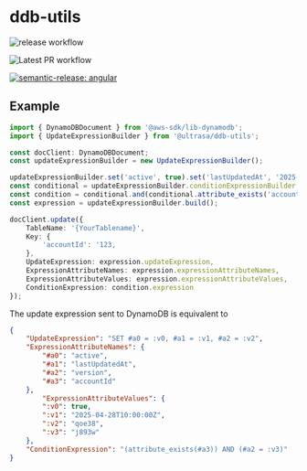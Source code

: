 # ddb-utils

![release workflow](https://github.com/Nan0416/ddb-utils/actions/workflows/release.yml/badge.svg)

![Latest PR workflow](https://github.com/Nan0416/ddb-utils/actions/workflows/pr.yml/badge.svg)

[![semantic-release: angular](https://img.shields.io/badge/semantic--release-angular-e10079?logo=semantic-release)](https://github.com/semantic-release/semantic-release)


## Example

```ts
import { DynamoDBDocument } from '@aws-sdk/lib-dynamodb';
import { UpdateExpressionBuilder } from '@ultrasa/ddb-utils';

const docClient: DynamoDBDocument;
const updateExpressionBuilder = new UpdateExpressionBuilder();

updateExpressionBuilder.set('active', true).set('lastUpdatedAt', '2025-04-28T10:00:00Z').set('version', 'qoe38');
const conditional = updateExpressionBuilder.conditionExpressionBuilder;
const condition = conditional.and(conditional.attribute_exists('accountId'), conditional.equal('version', 'j893w'));
const expression = updateExpressionBuilder.build();

docClient.update({
    TableName: '{YourTablename}',
    Key: {
        'accountId': '123,
    },
    UpdateExpression: expression.updateExpression,
    ExpressionAttributeNames: expression.expressionAttributeNames,
    ExpressionAttributeValues: expression.expressionAttributeValues,
    ConditionExpression: condition.expression
});
```

The update expression sent to DynamoDB is equivalent to 

```JSON
{
    "UpdateExpression": "SET #a0 = :v0, #a1 = :v1, #a2 = :v2",
    "ExpressionAttributeNames": {
        "#a0": "active",
        "#a1": "lastUpdatedAt",
        "#a2": "version",
        "#a3": "accountId"
    },
        "ExpressionAttributeValues": {
        ":v0": true,
        ":v1": "2025-04-28T10:00:00Z",
        ":v2": "qoe38",
        ":v3": "j893w"
    },
    "ConditionExpression": "(attribute_exists(#a3)) AND (#a2 = :v3)"
}
```